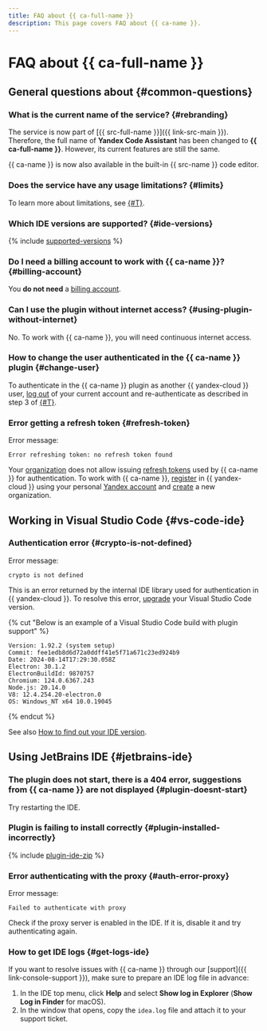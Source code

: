 ```yaml
---
title: FAQ about {{ ca-full-name }}
description: This page covers FAQ about {{ ca-name }}.
---
```


# FAQ about {{ ca-full-name }}

## General questions about {#common-questions}

### What is the current name of the service? {#rebranding}

The service is now part of [{{ src-full-name }}]({{ link-src-main }}). Therefore, the full name of **Yandex Code Assistant** has been changed to **{{ ca-full-name }}**. However, its current features are still the same.

{{ ca-name }} is now also available in the built-in {{ src-name }} code editor.

### Does the service have any usage limitations? {#limits}

To learn more about limitations, see [{#T}](./concepts/limits.md).

### Which IDE versions are supported? {#ide-versions}

{% include [supported-versions](../_includes/code-assistant/supported-versions.md) %}

### Do I need a billing account to work with {{ ca-name }}? {#billing-account}

You **do not need** a [billing account](../billing/concepts/billing-account.md).

### Can I use the plugin without internet access? {#using-plugin-without-internet}

No. To work with {{ ca-name }}, you will need continuous internet access.

### How to change the user authenticated in the {{ ca-name }} plugin {#change-user}

To authenticate in the {{ ca-name }} plugin as another {{ yandex-cloud }} user, [log out](./quickstart.md#logout) of your current account and re-authenticate as described in step 3 of [{#T}](./quickstart.md#install-plugin).

### Error getting a refresh token {#refresh-token}

Error message:

```text
Error refreshing token: no refresh token found
```

Your [organization](../overview/roles-and-resources.md) does not allow issuing [refresh tokens](../iam/api-ref/RefreshToken/) used by {{ ca-name }} for authentication. To work with {{ ca-name }}, [register](../getting-started/) in {{ yandex-cloud }} using your personal [Yandex account](../iam/concepts/users/accounts.md#passport) and [create](../organization/operations/enable-org.md) a new organization.

## Working in Visual Studio Code {#vs-code-ide}

### Authentication error {#crypto-is-not-defined}

Error message:

```text
crypto is not defined
```

This is an error returned by the internal IDE library used for authentication in {{ yandex-cloud }}. To resolve this error, [upgrade](https://code.visualstudio.com/docs/setup/setup-overview#_update-cadence) your Visual Studio Code version.

{% cut "Below is an example of a Visual Studio Code build with plugin support" %}

```text
Version: 1.92.2 (system setup)
Commit: fee1edb8d6d72a0ddff41e5f71a671c23ed924b9
Date: 2024-08-14T17:29:30.058Z
Electron: 30.1.2
ElectronBuildId: 9870757
Chromium: 124.0.6367.243
Node.js: 20.14.0
V8: 12.4.254.20-electron.0
OS: Windows_NT x64 10.0.19045
```

{% endcut %}

See also [How to find out your IDE version](https://code.visualstudio.com/docs/setup/setup-overview#_how-do-i-know-which-version-im-running).

## Using JetBrains IDE {#jetbrains-ide}

### The plugin does not start, there is a 404 error, suggestions from {{ ca-name }} are not displayed {#plugin-doesnt-start}

Try restarting the IDE.

### Plugin is failing to install correctly {#plugin-installed-incorrectly}

{% include [plugin-ide-zip](../_includes/code-assistant/plugin-ide-zip.md) %}

### Error authenticating with the proxy {#auth-error-proxy}

Error message:

```text
Failed to authenticate with proxy
```

Check if the proxy server is enabled in the IDE. If it is, disable it and try authenticating again.

### How to get IDE logs {#get-logs-ide}

If you want to resolve issues with {{ ca-name }} through our [support]({{ link-console-support }}), make sure to prepare an IDE log file in advance:

1. In the IDE top menu, click **Help** and select **Show log in Explorer** (**Show Log in Finder** for macOS).
1. In the window that opens, copy the `idea.log` file and attach it to your support ticket.